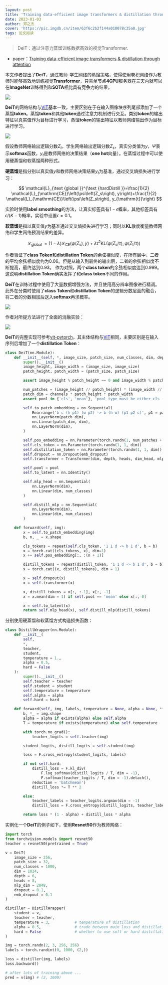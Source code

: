 ```yaml
---
layout: post
title: 'Training data-efficient image transformers & distillation through attention'
date: 2023-01-03
author: 郑之杰
cover: 'https://pic.imgdb.cn/item/63f6c2b2f144a010078c35a0.jpg'
tags: 论文阅读
---
```


> DeiT：通过注意力蒸馏训练数据高效的视觉Transformer.

- paper：[Training data-efficient image transformers & distillation through attention](https://arxiv.org/abs/2205.01580)


本文作者提出了**DeiT**，通过教师-学生网络的蒸馏策略，使得使用卷积网络作为教师时能够高效地训练视觉**Transformer**，只需单节点**4GPU**服务器在三天内就可以在**ImageNet**训练得到和**SOTA**相比具有竞争力的结果。

![](https://pic.imgdb.cn/item/63f6c86ef144a01007963d84.jpg)

**DeiT**的网络结构与[<font color=Blue>ViT</font>](https://0809zheng.github.io/2020/12/30/vit.html)基本一致，主要区别在于在输入图像块序列尾部添加了一个蒸馏**token**。蒸馏**token**和其他**token**通过注意力机制进行交互。类别**token**的输出特征以真实值作为目标进行学习，蒸馏**token**的输出特征以教师网络输出作为目标进行学习。

![](https://pic.imgdb.cn/item/63f6c8f2f144a01007973b06.jpg)

假设教师网络输出逻辑分数$Z_t$，学生网络输出逻辑分数$Z_s$，真实分类值为$y$，$\Psi$表示**softmax**函数，$y_t$是教师网络的决策结果（**one hot**向量）。在蒸馏过程中可以使用硬蒸馏和软蒸馏两种形式。

**硬蒸馏**是指分别以真实值$y$和教师网络决策结果$y_t$为基准，通过交叉熵损失进行学习：

$$
\mathcal{L}_{\text {global }}^{\text {hardDistill }}=\frac{1}{2} \mathcal{L}_{\mathrm{CE}}\left(\psi\left(Z_s\right), y\right)+\frac{1}{2} \mathcal{L}_{\mathrm{CE}}\left(\psi\left(Z_s\right), y_{\mathrm{t}}\right)
$$

实验时使用**label smoothing**的方法，让真实标签具有$1-\epsilon$概率，其他标签具有$\epsilon / (K-1)$概率，实验中设置$\epsilon=0.1$。

**软蒸馏**是指以真实值$y$为基准通过交叉熵损失进行学习；同时以**KL**散度衡量教师网络和学生网络预测结果的差异。

$$
\mathcal{L}_{\text {global }}=(1-\lambda) \mathcal{L}_{\mathrm{CE}}\left(\psi\left(Z_{\mathrm{s}}\right), y\right)+\lambda \tau^2 \mathrm{KL}\left(\psi\left(Z_{\mathrm{s}} / \tau\right), \psi\left(Z_{\mathrm{t}} / \tau\right)\right)
$$


作者验证了**class Token**和**distillation Token**的余弦相似度，在所有层中，二者的平均余弦相似度约为$0.06$。但是从输入到最终的输出层，二者的余弦相似度不断提高，最终达到$0.93$。 作为对照，两个**class token**的余弦相似度达到$0.999$。这说明**distillation Token**确实发挥了和**class token**不同的作用。

**DeiT**在训练过程中使用了大量数据增强方法，并且使用高分辨率图像进行精调。此外在分类时使用了**class Token**和**distillation Token**的逻辑分数层面的融合，将二者的分数相加后送入**softmax**再求概率。

![](https://pic.imgdb.cn/item/63f6c6a1f144a010079363e6.jpg)

作者对所提方法进行了全面的消融实验：

![](https://pic.imgdb.cn/item/63f6cd49f144a010079e1ff1.jpg)

**DeiT**的完整实现可参考[vit-pytorch](https://github.com/lucidrains/vit-pytorch/blob/main/vit_pytorch/distill.py)，其主体结构与[<font color=Blue>ViT</font>](https://0809zheng.github.io/2020/12/30/vit.html)相同，主要区别是在输入序列后增加了一个**distillation Token**：

```python
class DeiT(nn.Module):
    def __init__(self, *, image_size, patch_size, num_classes, dim, depth, heads, mlp_dim, pool = 'cls', channels = 3, dim_head = 64, dropout = 0., emb_dropout = 0.):
        super().__init__()
        image_height, image_width = (image_size, image_size)
        patch_height, patch_width = (patch_size, patch_size)

        assert image_height % patch_height == 0 and image_width % patch_width == 0, 'Image dimensions must be divisible by the patch size.'

        num_patches = (image_height // patch_height) * (image_width // patch_width)
        patch_dim = channels * patch_height * patch_width
        assert pool in {'cls', 'mean'}, 'pool type must be either cls (cls token) or mean (mean pooling)'

        self.to_patch_embedding = nn.Sequential(
            Rearrange('b c (h p1) (w p2) -> b (h w) (p1 p2 c)', p1 = patch_height, p2 = patch_width),
            nn.LayerNorm(patch_dim),
            nn.Linear(patch_dim, dim),
            nn.LayerNorm(dim),
        )

        self.pos_embedding = nn.Parameter(torch.randn(1, num_patches + 1, dim))
        self.cls_token = nn.Parameter(torch.randn(1, 1, dim))
        self.distillation_token = nn.Parameter(torch.randn(1, 1, dim))
        self.dropout = nn.Dropout(emb_dropout)
        self.transformer = Transformer(dim, depth, heads, dim_head, mlp_dim, dropout)

        self.pool = pool
        self.to_latent = nn.Identity()

        self.mlp_head = nn.Sequential(
            nn.LayerNorm(dim),
            nn.Linear(dim, num_classes)
        )

        self.distill_mlp = nn.Sequential(
            nn.LayerNorm(dim),
            nn.Linear(dim, num_classes)
        )

    def forward(self, img):
        x = self.to_patch_embedding(img)
        b, n, _ = x.shape

        cls_tokens = repeat(self.cls_token, '1 1 d -> b 1 d', b = b)
        x = torch.cat((cls_tokens, x), dim=1)
        x += self.pos_embedding[:, :(n + 1)]

        distill_tokens = repeat(distill_token, '1 1 d -> b 1 d', b = b)
        x = torch.cat((x, distill_tokens), dim = 1)

        x = self.dropout(x)
        x = self.transformer(x)

        x, distill_tokens = x[:, :-1], x[:, -1]
        x = x.mean(dim = 1) if self.pool == 'mean' else x[:, 0]

        x = self.to_latent(x)
        return self.mlp_head(x), self.distill_mlp(distill_tokens)
```

分别使用硬蒸馏和软蒸馏方式构造损失函数：

```python
class DistillWrapper(nn.Module):
    def __init__(
        self,
        *,
        teacher,
        student,
        temperature = 1.,
        alpha = 0.5,
        hard = False
    ):
        super().__init__()
        self.teacher = teacher
        self.student = student
        self.temperature = temperature
        self.alpha = alpha
        self.hard = hard

    def forward(self, img, labels, temperature = None, alpha = None, **kwargs):
        b, *_ = img.shape
        alpha = alpha if exists(alpha) else self.alpha
        T = temperature if exists(temperature) else self.temperature

        with torch.no_grad():
            teacher_logits = self.teacher(img)

        student_logits, distill_logits = self.student(img)

        loss = F.cross_entropy(student_logits, labels)

        if not self.hard:
            distill_loss = F.kl_div(
                F.log_softmax(distill_logits / T, dim = -1),
                F.softmax(teacher_logits / T, dim = -1).detach(),
            reduction = 'batchmean')
            distill_loss *= T ** 2

        else:
            teacher_labels = teacher_logits.argmax(dim = -1)
            distill_loss = F.cross_entropy(distill_logits, teacher_labels)

        return loss * (1 - alpha) + distill_loss * alpha
```

实例化一个**DeiT**的例子如下，使用**Resnet50**作为教师网络：

```python
import torch
from torchvision.models import resnet50
teacher = resnet50(pretrained = True)

v = DeiT(
    image_size = 256,
    patch_size = 32,
    num_classes = 1000,
    dim = 1024,
    depth = 6,
    heads = 8,
    mlp_dim = 2048,
    dropout = 0.1,
    emb_dropout = 0.1
)

distiller = DistillWrapper(
    student = v,
    teacher = teacher,
    temperature = 3,           # temperature of distillation
    alpha = 0.5,               # trade between main loss and distillation loss
    hard = False               # whether to use soft or hard distillation
)

img = torch.randn(2, 3, 256, 256)
labels = torch.randint(0, 1000, (2,))

loss = distiller(img, labels)
loss.backward()

# after lots of training above ...
pred = v(img) # (2, 1000)
```